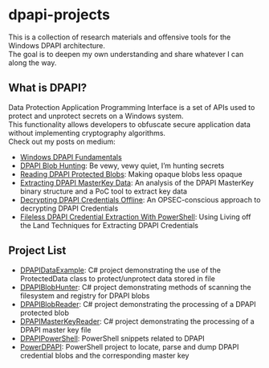 # dpapi-projects
This is a collection of research materials and offensive tools for the Windows DPAPI architecture.  
The goal is to deepen my own understanding and share whatever I can along the way.

## What is DPAPI?
Data Protection Application Programming Interface is a set of APIs used to protect and unprotect secrets on a Windows system.  
This functionality allows developers to obfuscate secure application data without implementing cryptography algorithms.  
Check out my posts on medium:
-  [Windows DPAPI Fundamentals](https://medium.com/@toneillcodes/windows-dpapi-fundamentals-69af5169ffe8)
-  [DPAPI Blob Hunting](https://medium.com/@toneillcodes/dpapi-blob-hunting-967d2baead6a): Be vewy, vewy quiet, I’m hunting secrets
-  [Reading DPAPI Protected Blobs](https://medium.com/@toneillcodes/decoding-dpapi-blobs-1ed9b4832cf6): Making opaque blobs less opaque
-  [Extracting DPAPI MasterKey Data](https://medium.com/@toneillcodes/extracting-dpapi-masterkey-data-1381168ad5b8): An analysis of the DPAPI MasterKey binary structure and a PoC tool to extract key data
-  [Decrypting DPAPI Credentials Offline](https://medium.com/@toneillcodes/decrypting-dpapi-credentials-offline-8c8f27207956): An OPSEC-conscious approach to decrypting DPAPI Credentials
-  [Fileless DPAPI Credential Extraction With PowerShell](https://infosecwriteups.com/fileless-dpapi-credential-extraction-with-powershell-c9952c136463): Using Living off the Land Techniques for Extracting DPAPI Credentials

## Project List
- [DPAPIDataExample](https://github.com/toneillcodes/dpapi-projects/tree/main/DPAPIDataExample): C# project demonstrating the use of the ProtectedData class to protect/unprotect data stored in file
- [DPAPIBlobHunter](https://github.com/toneillcodes/dpapi-projects/tree/main/DPAPIBlobHunter): C# project demonstrating methods of scanning the filesystem and registry for DPAPI blobs
- [DPAPIBlobReader](https://github.com/toneillcodes/dpapi-projects/tree/main/DPAPIBlobReader): C# project demonstrating the processing of a DPAPI protected blob
- [DPAPIMasterKeyReader](https://github.com/toneillcodes/dpapi-projects/tree/main/DPAPIMasterKeyReader): C# project demonstrating the processing of a DPAPI master key file
- [DPAPIPowerShell](https://github.com/toneillcodes/dpapi-projects/tree/main/DPAPIPowerShell): PowerShell snippets related to DPAPI
- [PowerDPAPI](https://github.com/toneillcodes/PowerDPAPI): PowerShell project to locate, parse and dump DPAPI credential blobs and the corresponding master key

